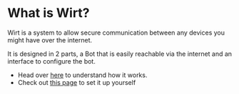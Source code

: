 # What is Wirt?

Wirt is a system to allow secure communication between any devices you might have over the internet.

It is designed in 2 parts, a Bot that is easily reachable via the internet and an interface to configure the bot.

- Head over [here](/how-does-it-work) to understand how it works.
- Check out [this page](/setup) to set it up yourself
